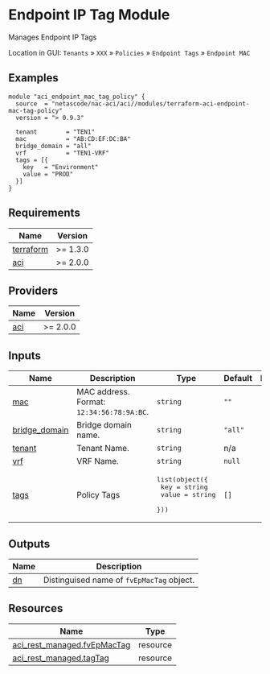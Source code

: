 <!-- BEGIN_TF_DOCS -->
# Endpoint IP Tag Module

Manages Endpoint IP Tags

Location in GUI:
`Tenants` » `XXX` » `Policies` » `Endpoint Tags` » `Endpoint MAC`

## Examples

```hcl
module "aci_endpoint_mac_tag_policy" {
  source  = "netascode/nac-aci/aci//modules/terraform-aci-endpoint-mac-tag-policy"
  version = "> 0.9.3"

  tenant        = "TEN1"
  mac           = "AB:CD:EF:DC:BA"
  bridge_domain = "all"
  vrf           = "TEN1-VRF"
  tags = [{
    key   = "Environment"
    value = "PROD"
  }]
}
```

## Requirements

| Name | Version |
|------|---------|
| <a name="requirement_terraform"></a> [terraform](#requirement\_terraform) | >= 1.3.0 |
| <a name="requirement_aci"></a> [aci](#requirement\_aci) | >= 2.0.0 |

## Providers

| Name | Version |
|------|---------|
| <a name="provider_aci"></a> [aci](#provider\_aci) | >= 2.0.0 |

## Inputs

| Name | Description | Type | Default | Required |
|------|-------------|------|---------|:--------:|
| <a name="input_mac"></a> [mac](#input\_mac) | MAC address. Format: `12:34:56:78:9A:BC`. | `string` | `""` | no |
| <a name="input_bridge_domain"></a> [bridge\_domain](#input\_bridge\_domain) | Bridge domain name. | `string` | `"all"` | no |
| <a name="input_tenant"></a> [tenant](#input\_tenant) | Tenant Name. | `string` | n/a | yes |
| <a name="input_vrf"></a> [vrf](#input\_vrf) | VRF Name. | `string` | `null` | no |
| <a name="input_tags"></a> [tags](#input\_tags) | Policy Tags | <pre>list(object({<br/>    key   = string<br/>    value = string<br/>  }))</pre> | `[]` | no |

## Outputs

| Name | Description |
|------|-------------|
| <a name="output_dn"></a> [dn](#output\_dn) | Distinguised name of `fvEpMacTag` object. |

## Resources

| Name | Type |
|------|------|
| [aci_rest_managed.fvEpMacTag](https://registry.terraform.io/providers/CiscoDevNet/aci/latest/docs/resources/rest_managed) | resource |
| [aci_rest_managed.tagTag](https://registry.terraform.io/providers/CiscoDevNet/aci/latest/docs/resources/rest_managed) | resource |
<!-- END_TF_DOCS -->